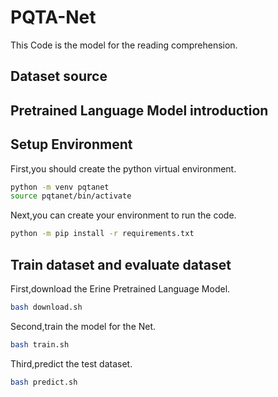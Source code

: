 # PQTA-Net
This Code is the model for the reading comprehension.

## Dataset source

## Pretrained Language Model introduction

## Setup Environment
First,you should create the python virtual environment.
```bash
python -m venv pqtanet
source pqtanet/bin/activate
```
Next,you can create your environment to run the code.
```bash
python -m pip install -r requirements.txt
```
## Train dataset and evaluate dataset
First,download the Erine Pretrained Language Model.
```bash
bash download.sh
```
Second,train the model for the Net.
```bash
bash train.sh
```
Third,predict the test dataset.
```bash
bash predict.sh
```



